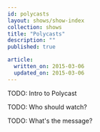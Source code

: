 ```yaml
---
id: polycasts
layout: shows/show-index
collection: shows
title: "Polycasts"
description: ""
published: true

article:
  written_on: 2015-03-06
  updated_on: 2015-03-06
---
```


TODO: Intro to Polycast

TODO: Who should watch?

TODO: What's the message?
